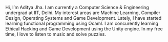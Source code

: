 Hi, I’m Aditya Jha.
I am currently a Computer Science & Engineering undergrad at IIT, Delhi.
My interest areas are Machine Learning, Compiler Design, Operating Systems and Game Development.
Lately, I have started learning functional programming using Ocaml.
I am concurently learning Ethical Hacking and Game Development using the Unity engine.
In my free time, I love to listen to music and solve puzzles.
